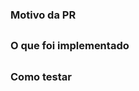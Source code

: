 <!-- Título para PR -->
<!-- [DEV - <número>] <Nome da trarefa> -->

### Motivo da PR


##
### O que foi implementado


##
### Como testar